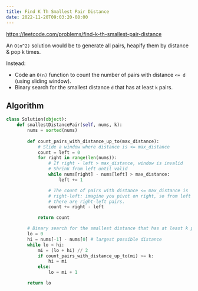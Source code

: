 ```yaml
---
title: Find K Th Smallest Pair Distance
date: 2022-11-20T09:03:20-08:00
---
```


https://leetcode.com/problems/find-k-th-smallest-pair-distance

An `O(n^2)` solution would be to generate all pairs, heapify them by distance & pop k times.

Instead:
- Code an `O(n)` function to count the number of pairs with distance `<= d` (using sliding window).
- Binary search for the smallest distance `d` that has at least `k` pairs.


## Algorithm

```python
class Solution(object):
    def smallestDistancePair(self, nums, k):
        nums = sorted(nums)
        
        def count_pairs_with_distance_up_to(max_distance):
            # Slide a window where distance is <= max_distance
            count = left = 0
            for right in range(len(nums)):
                # If right - left > max_distance, window is invalid
                # Shrink from left until valid
                while nums[right] - nums[left] > max_distance:
                    left += 1

                # The count of pairs with distance <= max_distance is
                # right-left: imagine you pivot on right, so from left to right-1
                # there are right-left pairs.
                count += right - left

            return count

        # Binary search for the smallest distance that has at least k pairs
        lo = 0
        hi = nums[-1] - nums[0] # largest possible distance
        while lo < hi:
            mi = (lo + hi) // 2
            if count_pairs_with_distance_up_to(mi) >= k:
                hi = mi
            else:
                lo = mi + 1

        return lo
```


